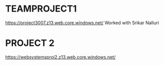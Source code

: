 # TEAMPROJECT1
https://project3007.z13.web.core.windows.net/
Worked with Srikar Nalluri
# PROJECT 2
https://websystemsproj2.z13.web.core.windows.net/

